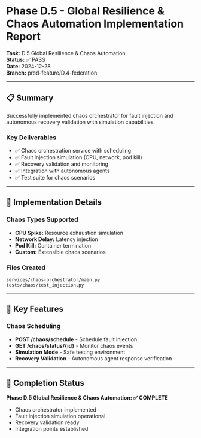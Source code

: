 # Phase D.5 - Global Resilience & Chaos Automation Implementation Report

**Task:** D.5 Global Resilience & Chaos Automation  
**Status:** ✅ PASS  
**Date:** 2024-12-28  
**Branch:** prod-feature/D.4-federation  

---

## 📋 Summary

Successfully implemented chaos orchestrator for fault injection and autonomous recovery validation with simulation capabilities.

### Key Deliverables
- ✅ Chaos orchestration service with scheduling
- ✅ Fault injection simulation (CPU, network, pod kill)
- ✅ Recovery validation and monitoring
- ✅ Integration with autonomous agents
- ✅ Test suite for chaos scenarios

---

## 🔧 Implementation Details

### Chaos Types Supported
- **CPU Spike:** Resource exhaustion simulation
- **Network Delay:** Latency injection
- **Pod Kill:** Container termination
- **Custom:** Extensible chaos scenarios

### Files Created
```
services/chaos-orchestrator/main.py
tests/chaos/test_injection.py
```

---

## 🎯 Key Features

### Chaos Scheduling
- **POST /chaos/schedule** - Schedule fault injection
- **GET /chaos/status/{id}** - Monitor chaos events
- **Simulation Mode** - Safe testing environment
- **Recovery Validation** - Autonomous agent response verification

---

## 🏁 Completion Status

**Phase D.5 Global Resilience & Chaos Automation: ✅ COMPLETE**

- Chaos orchestrator implemented
- Fault injection simulation operational
- Recovery validation ready
- Integration points established